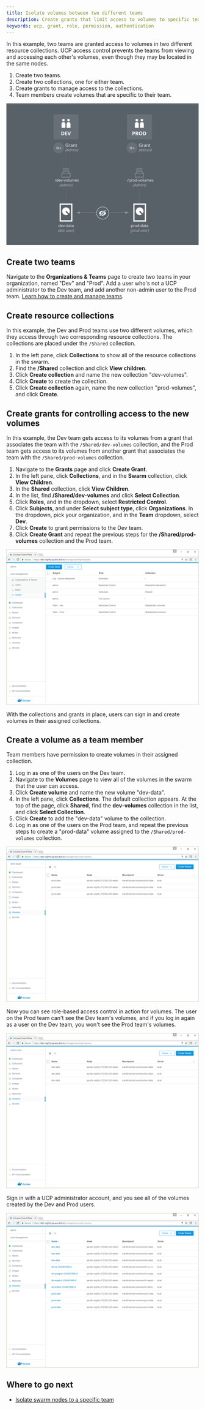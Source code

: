 ```yaml
---
title: Isolate volumes between two different teams
description: Create grants that limit access to volumes to specific teams.
keywords: ucp, grant, role, permission, authentication
---
```


In this example, two teams are granted access to volumes in two different
resource collections. UCP access control prevents the teams from viewing and
accessing each other's volumes, even though they may be located in the same
nodes.

1.  Create two teams.
2.  Create two collections, one for either team.
3.  Create grants to manage access to the collections.
4.  Team members create volumes that are specific to their team.

![](../../images/isolate-volumes-diagram.svg)

## Create two teams

Navigate to the **Organizations & Teams** page to create two teams in your
organization, named "Dev" and "Prod". Add a user who's not a UCP administrator
to the Dev team, and add another non-admin user to the Prod team.
[Learn how to create and manage teams](create-and-manage-teams.md). 

## Create resource collections

In this example, the Dev and Prod teams use two different volumes, which they 
access through two corresponding resource collections. The collections are
placed under the `/Shared` collection.

1.  In the left pane, click **Collections** to show all of the resource
    collections in the swarm.
2.  Find the **/Shared** collection and click **View children**.
2.  Click **Create collection** and name the new collection "dev-volumes".
3.  Click **Create** to create the collection.
4.  Click **Create collection** again, name the new collection "prod-volumes",
    and click **Create**.

## Create grants for controlling access to the new volumes

In this example, the Dev team gets access to its volumes from a grant that
associates the team with the `/Shared/dev-volumes` collection, and the Prod
team gets access to its volumes from another grant that associates the team
with the `/Shared/prod-volumes` collection.

1.  Navigate to the **Grants** page and click **Create Grant**.
2.  In the left pane, click **Collections**, and in the **Swarm** collection,
    click **View Children**.
3.  In the **Shared** collection, click **View Children**. 
4.  In the list, find **/Shared/dev-volumes** and click **Select Collection**.
3.  Click **Roles**, and in the dropdown, select **Restricted Control**.
4.  Click **Subjects**, and under **Select subject type**, click **Organizations**.
    In the dropdown, pick your organization, and in the **Team** dropdown,
    select **Dev**.
5.  Click **Create** to grant permissions to the Dev team.
6.  Click **Create Grant** and repeat the previous steps for the **/Shared/prod-volumes**
    collection and the Prod team.

![](../../images/isolate-volumes-1.png)

With the collections and grants in place, users can sign in and create volumes
in their assigned collections.

## Create a volume as a team member

Team members have permission to create volumes in their assigned collection.

1.  Log in as one of the users on the Dev team.
2.  Navigate to the **Volumes** page to view all of the volumes in the swarm
    that the user can access.
2.  Click **Create volume** and name the new volume "dev-data".
3.  In the left pane, click **Collections**. The default collection appears.
    At the top of the page, click **Shared**, find the **dev-volumes**
    collection in the list, and click **Select Collection**.
4.  Click **Create** to add the "dev-data" volume to the collection.
5.  Log in as one of the users on the Prod team, and repeat the previous steps
    to create a "prod-data" volume assigned to the `/Shared/prod-volumes`
    collection.

![](../../images/isolate-volumes-2.png)

Now you can see role-based access control in action for volumes. The user on
the Prod team can't see the Dev team's volumes, and if you log in again as a
user on the Dev team, you won't see the Prod team's volumes.

![](../../images/isolate-volumes-3.png)

Sign in with a UCP administrator account, and you see all of the volumes
created by the Dev and Prod users.

![](../../images/isolate-volumes-4.png)

## Where to go next

- [Isolate swarm nodes to a specific team](isolate-nodes-between-teams.md)


